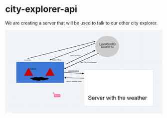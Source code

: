 # city-explorer-api

We  are creating a server that will be used to talk to our other city explorer.

![F](servermodel.PNG)